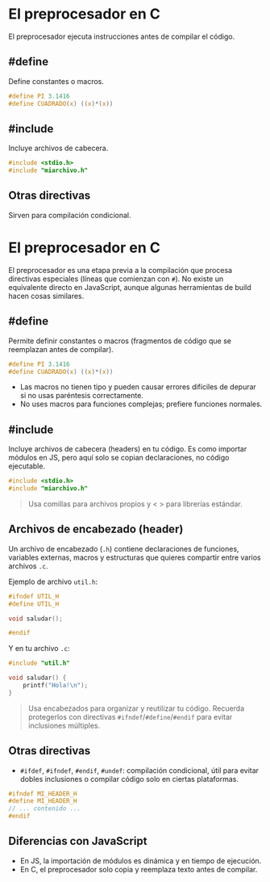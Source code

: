 # El preprocesador en C

El preprocesador ejecuta instrucciones antes de compilar el código.

## #define

Define constantes o macros.

```c
#define PI 3.1416
#define CUADRADO(x) ((x)*(x))
```

## #include

Incluye archivos de cabecera.

```c
#include <stdio.h>
#include "miarchivo.h"
```

## Otras directivas

Sirven para compilación condicional.

# El preprocesador en C

El preprocesador es una etapa previa a la compilación que procesa directivas especiales (líneas que comienzan con `#`). No existe un equivalente directo en JavaScript, aunque algunas herramientas de build hacen cosas similares.

## #define

Permite definir constantes o macros (fragmentos de código que se reemplazan antes de compilar).

```c
#define PI 3.1416
#define CUADRADO(x) ((x)*(x))
```

- Las macros no tienen tipo y pueden causar errores difíciles de depurar si no usas paréntesis correctamente.
- No uses macros para funciones complejas; prefiere funciones normales.

## #include

Incluye archivos de cabecera (headers) en tu código. Es como importar módulos en JS, pero aquí solo se copian declaraciones, no código ejecutable.

```c
#include <stdio.h>
#include "miarchivo.h"
```

> Usa comillas para archivos propios y < > para librerías estándar.

## Archivos de encabezado (header)

Un archivo de encabezado (`.h`) contiene declaraciones de funciones, variables externas, macros y estructuras que quieres compartir entre varios archivos `.c`.

Ejemplo de archivo `util.h`:

```c
#ifndef UTIL_H
#define UTIL_H

void saludar();

#endif
```

Y en tu archivo `.c`:

```c
#include "util.h"

void saludar() {
    printf("Hola!\n");
}
```

> Usa encabezados para organizar y reutilizar tu código. Recuerda protegerlos con directivas `#ifndef`/`#define`/`#endif` para evitar inclusiones múltiples.

## Otras directivas

- `#ifdef`, `#ifndef`, `#endif`, `#undef`: compilación condicional, útil para evitar dobles inclusiones o compilar código solo en ciertas plataformas.

```c
#ifndef MI_HEADER_H
#define MI_HEADER_H
// ... contenido ...
#endif
```

## Diferencias con JavaScript

- En JS, la importación de módulos es dinámica y en tiempo de ejecución.
- En C, el preprocesador solo copia y reemplaza texto antes de compilar.
